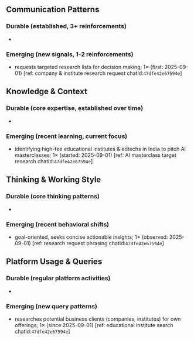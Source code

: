 ## Communication Patterns
### Durable (established, 3+ reinforcements)
- 

### Emerging (new signals, 1-2 reinforcements)
- requests targeted research lists for decision making; 1× (first: 2025-09-01) [ref: company & institute research request chatId:`47dfe42e67594e`]

## Knowledge & Context
### Durable (core expertise, established over time)
- 

### Emerging (recent learning, current focus)
- identifying high-fee educational institutes & edtechs in India to pitch AI masterclasses; 1× (started: 2025-09-01) [ref: AI masterclass target research chatId:`47dfe42e67594e`]

## Thinking & Working Style
### Durable (core thinking patterns)
- 

### Emerging (recent behavioral shifts)
- goal-oriented, seeks concise actionable insights; 1× (observed: 2025-09-01) [ref: research request phrasing chatId:`47dfe42e67594e`]

## Platform Usage & Queries
### Durable (regular platform activities)
- 

### Emerging (new query patterns)
- researches potential business clients (companies, institutes) for own offerings; 1× (since 2025-09-01) [ref: educational institute search chatId:`47dfe42e67594e`]